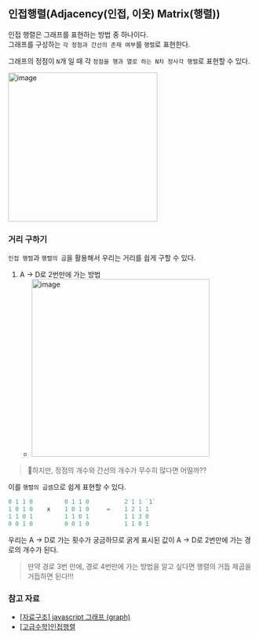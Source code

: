 ## 인접행렬(Adjacency(인접, 이웃) Matrix(행렬))
인접 행렬은 그래프를 표현하는 방법 중 하나이다.   
그래프를 구성하는 `각 정점과 간선의 존재 여부`를 `행렬`로 표현한다.   

그래프의 정점이 `N`개 일 때 각 `정점을 행과 열로 하는 N차 정사각 행렬`로 표현할 수 있다.

<img width="304" alt="image" src="https://github.com/user-attachments/assets/e338d676-d43e-4f04-928a-c01e95061979">

### 거리 구하기
`인접 행렬`과 `행렬의 곱`을 활용해서 우리는 거리를 쉽게 구할 수 있다.

1. A -> D로 2번만에 가는 방법
   - <img width="362" alt="image" src="https://github.com/user-attachments/assets/9bbd05ba-ede3-4bd5-ba62-613ceb10e761">

> 🤔하지만, 정점의 개수와 간선의 개수가 무수히 많다면 어떨까??

이를 `행렬의 곱셈`으로 쉽게 표현할 수 있다.
```javascript
0 1 1 0         0 1 1 0          2 1 1 `1`   
1 0 1 0    x    1 0 1 0     =    1 2 1 1   
1 1 0 1         1 1 0 1          1 1 3 0   
0 0 1 0         0 0 1 0          1 1 0 1   
```
우리는 A -> D로 가는 횟수가 궁금하므로 굵게 표시된 값이 A -> D로 2번만에 가는 경로의 개수가 된다.

> 만약 경로 3번 만에, 경로 4번만에 가는 방법을 알고 싶다면 행렬의 거듭 제곱을 거듭하면 된다!!!

### 참고 자료

- [[자료구조] javascript 그래프 (graph)](https://youngme92.vercel.app/blog/javascript-dataStructure-graph)
- [[고급수학]인접행렬](https://www.youtube.com/watch?v=rmCfEN2U3fU)